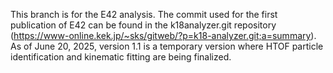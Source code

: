 This branch is for the E42 analysis. The commit used for the first publication of E42 can be found in the k18analyzer.git repository (https://www-online.kek.jp/~sks/gitweb/?p=k18-analyzer.git;a=summary). As of June 20, 2025, version 1.1 is a temporary version where HTOF particle identification and kinematic fitting are being finalized.
